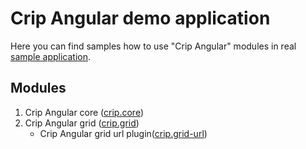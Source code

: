 # Crip Angular demo application

Here you can find samples how to use "Crip Angular" modules in real [sample application](http://rawgit.com/crip-angular/demo/master/build/index.html).

## Modules

1. Crip Angular core ([crip.core](https://github.com/crip-angular/core))
2. Crip Angular grid ([crip.grid](https://github.com/crip-angular/grid))
   - Crip Angular grid url plugin([crip.grid-url](https://github.com/crip-angular/grid-url))
